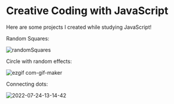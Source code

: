 # Creative Coding with JavaScript

Here are some projects I created while studying JavaScript!


Random Squares:

![randomSquares](https://user-images.githubusercontent.com/106313973/180620495-022f7a68-e730-4c6f-9739-08d56e8f6615.gif)

Circle with random effects:

![ezgif com-gif-maker](https://user-images.githubusercontent.com/106313973/180620720-a1c56151-dca3-487d-a42b-bcc2a2aec21f.gif)

Connecting dots:

![2022-07-24-13-14-42](https://user-images.githubusercontent.com/106313973/180656395-51506551-8e2d-47d8-864a-84d6477566fb.gif)
